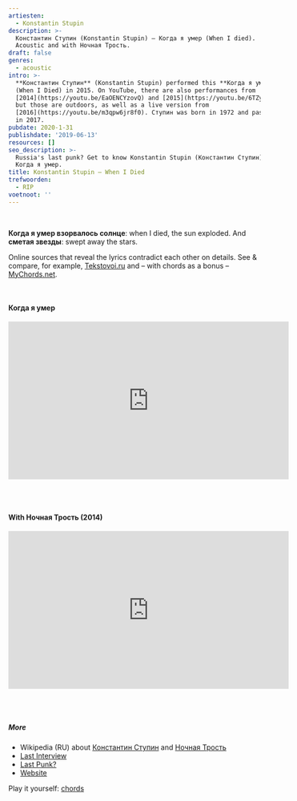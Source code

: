 ```yaml
---
artiesten:
  - Konstantin Stupin
description: >-
  Константин Ступин (Konstantin Stupin) – Когда я умер (When I died).
  Acoustic and with Ночная Трость.
draft: false
genres:
  - acoustic
intro: >-
  **Константин Ступин** (Konstantin Stupin) performed this **Когда я умер**
  (When I Died) in 2015. On YouTube, there are also performances from
  [2014](https://youtu.be/EaOENCYzovQ) and [2015](https://youtu.be/6TZyX6Rml1w),
  but those are outdoors, as well as a live version from
  [2016](https://youtu.be/m3qpw6jr8f0). Ступин was born in 1972 and passed away
  in 2017.
pubdate: 2020-1-31
publishdate: '2019-06-13'
resources: []
seo_description: >-
  Russia's last punk? Get to know Konstantin Stupin (Константин Ступин) through
  Когда я умер.
title: Konstantin Stupin – When I Died
trefwoorden:
  - RIP
voetnoot: ''
---
```


<br/>

**Когда я умер взорвалось солнце**: when I died, the sun exploded. And **сметая звезды**: swept away the stars.

Online sources that reveal the lyrics contradict each other on details. See & compare, for example, [Tekstovoi.ru](https://tekstovoi.ru/text/510325345_540662937p093113859_text_pesni_kogda_ya_umer_ruslan_kakurin_remix.html) and – with chords as a bonus – [MyChords.net](https://mychords.net/konstantin-stupin/119569-konstantin-stupin-kogda-ya-umer.html).

<br/>

#### Когда я умер

<iframe width="560" height="315"
src="https://www.youtube.com/embed/gXUu_PJ81_g"
frameborder="0" allow="accelerometer; autoplay; encrypted-media;
gyroscope; picture-in-picture" allowfullscreen></iframe>

<br/><br/>

#### With Ночная Трость (2014)

<iframe width="560" height="315"
src="https://www.youtube.com/embed/NOGOg8J80f8"
frameborder="0" allow="accelerometer; autoplay; encrypted-media;
gyroscope; picture-in-picture" allowfullscreen></iframe>

<br/><br/>

##### More

- Wikipedia (RU) about [Константин Ступин](https://ru.wikipedia.org/wiki/%D0%A1%D1%82%D1%83%D0%BF%D0%B8%D0%BD,_%D0%9A%D0%BE%D0%BD%D1%81%D1%82%D0%B0%D0%BD%D1%82%D0%B8%D0%BD_%D0%92%D0%B0%D0%BB%D0%B5%D0%BD%D1%82%D0%B8%D0%BD%D0%BE%D0%B2%D0%B8%D1%87) and [Ночная Трость](https://ru.wikipedia.org/wiki/Ночная_трость)
- [Last Interview](https://www.youtube.com/watch?v=oBZxrjaDvtY)
- [Last Punk?](https://youtu.be/i43IdSKymsI)
- [Website](https://www.konstantin-stupin.ru/)

  

Play it yourself: [chords](https://mytabs.ru/akkordy/k-r/konstantin-stupin/kogda-ya-umer_352968.html)
